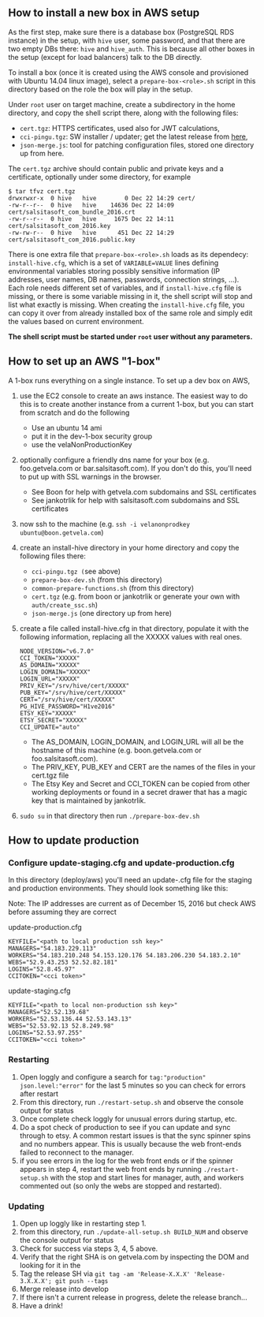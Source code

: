 ## How to install a new box in AWS setup

As the first step, make sure there is a database box (PostgreSQL RDS instance) in the setup, with `hive` user, some password, and that there are two empty DBs there: `hive` and `hive_auth`. This is because all other boxes in the setup (except for load balancers) talk to the DB directly.

To install a box (once it is created using the AWS console and provisioned with Ubuntu 14.04 linux image), select a `prepare-box-<role>.sh` script in this directory based on the role the box will play in the setup.

Under `root` user on target machine, create a subdirectory in the home directory, and copy the shell script there, along with the following files:
* `cert.tgz`: HTTPS certificates, used also for JWT calculations,
* `cci-pingu.tgz`: SW installer / updater; get the latest release from [here](https://github.com/salsita/cci-pingu/releases),
* `json-merge.js`: tool for patching configuration files, stored one directory up from here.

The `cert.tgz` archive should contain public and private keys and a certificate, optionally under some directory, for example

```
$ tar tfvz cert.tgz 
drwxrwxr-x  0 hive   hive        0 Dec 22 14:29 cert/
-rw-r--r--  0 hive   hive    14636 Dec 22 14:09 cert/salsitasoft_com_bundle_2016.crt
-rw-r--r--  0 hive   hive     1675 Dec 22 14:11 cert/salsitasoft_com_2016.key
-rw-rw-r--  0 hive   hive      451 Dec 22 14:29 cert/salsitasoft_com_2016.public.key
```

There is one extra file that `prepare-box-<role>.sh` loads as its dependecy: `install-hive.cfg`, which is a set of `VARIABLE=VALUE` lines defining environmental variables storing possibly sensitive information (IP addresses, user names, DB names, passwords, connection strings, ...). Each role needs different set of variables, and if `install-hive.cfg` file is missing, or there is some variable missing in it, the shell script will stop and list what exactly is missing. When creating the `install-hive.cfg` file, you can copy it over from already installed box of the same role and simply edit the values based on current environment.

**The shell script must be started under `root` user without any parameters.**

## How to set up an AWS "1-box"

A 1-box runs everything on a single instance. To set up a dev box on AWS,
 
1. use the EC2 console to create an aws instance. The easiest way to do this is to create another instance from a current 1-box, but you
 can start from scratch and do the following
 	* Use an ubuntu 14 ami
 	* put it in the dev-1-box security group
 	* use the velaNonProductionKey
2. optionally configure a friendly dns name for your box (e.g. foo.getvela.com or bar.salsitasoft.com). If you don't do this, you'll need
to put up with SSL warnings in the browser. 
	* See Boon for help with getvela.com subdomains and SSL certificates
	* See jankotrlik for help with salsitasoft.com subdomains and SSL certificates
3. now ssh to the machine (e.g. `ssh -i velanonprodkey ubuntu@boon.getvela.com`)
4. create an install-hive directory in your home directory and copy the following files there:
	* `cci-pingu.tgz (`see above)
	* `prepare-box-dev.sh` (from this directory)
	* `common-prepare-functions.sh` (from this directory)
	* `cert.tgz` (e.g. from boon or jankotrlik or generate your own with `auth/create_ssc.sh`)
	* `json-merge.js` (one directory up from here)
5. create a file called install-hive.cfg in that directory, populate it with the following information, replacing
all the XXXXX values with real ones.
	```
	NODE_VERSION="v6.7.0"
	CCI_TOKEN="XXXXX"
	AS_DOMAIN="XXXXX"
	LOGIN_DOMAIN="XXXXX"
	LOGIN_URL="XXXXX"
	PRIV_KEY="/srv/hive/cert/XXXXX"
	PUB_KEY="/srv/hive/cert/XXXXX"
	CERT="/srv/hive/cert/XXXXX"
	PG_HIVE_PASSWORD="H1ve2016"
	ETSY_KEY="XXXXX"
	ETSY_SECRET="XXXXX"
	CCI_UPDATE="auto"
	```

	* The AS_DOMAIN, LOGIN_DOMAIN, and LOGIN_URL will all be the hostname of this machine (e.g. boon.getvela.com or foo.salsitasoft.com).
	* The PRIV_KEY, PUB_KEY and CERT are the names of the files in your cert.tgz file
	* The Etsy Key and Secret  and CCI_TOKEN can be copied from other working deployments or found in a secret drawer that has a magic key that is maintained by jankotrlik.

6. `sudo su` in that directory then run `./prepare-box-dev.sh`

## How to update production

### Configure update-staging.cfg and update-production.cfg

In this directory (deploy/aws) you'll need an update-<environment>.cfg file for the
staging and production environments.  They should look something like this:

Note: The IP addresses are current as of December 15, 2016 but check AWS before assuming they are correct

update-production.cfg
```
KEYFILE="<path to local production ssh key>"
MANAGERS="54.183.229.113"
WORKERS="54.183.210.248 54.153.120.176 54.183.206.230 54.183.2.10"
WEBS="52.9.43.253 52.52.82.181"
LOGINS="52.8.45.97"
CCITOKEN="<cci token>"
```

update-staging.cfg
```
KEYFILE="<path to local non-production ssh key>"
MANAGERS="52.52.139.68"
WORKERS="52.53.136.44 52.53.143.13"
WEBS="52.53.92.13 52.8.249.98"
LOGINS="52.53.97.255"
CCITOKEN="<cci token>"
```

### Restarting

1. Open loggly and configure a search for `tag:"production" json.level:"error"` for the last 5 minutes so you
can check for errors after restart
2. From this directory, run `./restart-setup.sh` and observe the console output for status
3. Once complete check loggly for unusual errors during startup, etc.
4. Do a spot check of production to see if you can update and sync through to etsy. A common
restart issues is that the sync spinner spins and no numbers appear. This is usually because the web
front-ends failed to reconnect to the manager.
5. if you see errors in the log for the web front ends or if the spinner appears in step
4, restart the web front ends by running `./restart-setup.sh` with the stop and start lines for
manager, auth, and workers commented out (so only the webs are stopped and restarted).


### Updating

1. Open up loggly like in restarting step 1.
2. from this directory, run `./update-all-setup.sh BUILD_NUM` and observe the console output for status
3. Check for success via steps 3, 4, 5 above.
4. Verify that the right SHA is on getvela.com by inspecting the DOM and looking for it in the <head>
5. Tag the release SH via  `git tag -am 'Release-X.X.X' 'Release-3.X.X.X'; git push --tags`
6. Merge release into develop
7. If there isn't a current release in progress, delete the release branch...
8. Have a drink!